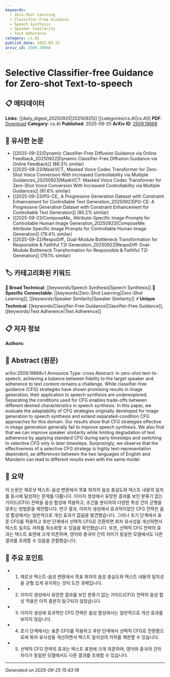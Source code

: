 ```yaml
---
keywords:
  - Zero-Shot Learning
  - Classifier-Free Guidance
  - Speech Synthesis
  - Speaker Similarity
  - Text Adherence
category: cs.AI
publish_date: 2025-09-25
arxiv_id: 2509.19668
---
```


<!-- KEYWORD_LINKING_METADATA:
{
  "processed_timestamp": "2025-09-25T15:43:19.627254",
  "vocabulary_version": "1.0",
  "selected_keywords": [
    "Zero-Shot Learning",
    "Classifier-Free Guidance",
    "Speech Synthesis",
    "Speaker Similarity",
    "Text Adherence"
  ],
  "rejected_keywords": [],
  "similarity_scores": {
    "Zero-Shot Learning": 0.88,
    "Classifier-Free Guidance": 0.8,
    "Speech Synthesis": 0.7,
    "Speaker Similarity": 0.78,
    "Text Adherence": 0.74
  },
  "extraction_method": "AI_prompt_based",
  "budget_applied": true,
  "candidates_json": {
    "candidates": [
      {
        "surface": "Zero-shot text-to-speech",
        "canonical": "Zero-Shot Learning",
        "aliases": [
          "Zero-shot TTS"
        ],
        "category": "specific_connectable",
        "rationale": "Links to the concept of zero-shot learning, which is crucial for understanding the adaptation of models to new tasks without task-specific training.",
        "novelty_score": 0.7,
        "connectivity_score": 0.85,
        "specificity_score": 0.8,
        "link_intent_score": 0.88
      },
      {
        "surface": "Classifier-free guidance",
        "canonical": "Classifier-Free Guidance",
        "aliases": [
          "CFG"
        ],
        "category": "unique_technical",
        "rationale": "Represents a novel method applied to speech synthesis, highlighting its adaptation from image generation.",
        "novelty_score": 0.75,
        "connectivity_score": 0.7,
        "specificity_score": 0.85,
        "link_intent_score": 0.8
      },
      {
        "surface": "Speech synthesis",
        "canonical": "Speech Synthesis",
        "aliases": [
          "TTS"
        ],
        "category": "broad_technical",
        "rationale": "A fundamental technology discussed in the paper, connecting to broader topics in audio processing.",
        "novelty_score": 0.5,
        "connectivity_score": 0.78,
        "specificity_score": 0.6,
        "link_intent_score": 0.7
      },
      {
        "surface": "Speaker similarity",
        "canonical": "Speaker Similarity",
        "aliases": [
          "Voice similarity"
        ],
        "category": "specific_connectable",
        "rationale": "Critical for evaluating the effectiveness of text-to-speech systems in maintaining speaker characteristics.",
        "novelty_score": 0.65,
        "connectivity_score": 0.72,
        "specificity_score": 0.75,
        "link_intent_score": 0.78
      },
      {
        "surface": "Text adherence",
        "canonical": "Text Adherence",
        "aliases": [
          "Content fidelity"
        ],
        "category": "unique_technical",
        "rationale": "Important for assessing how well the synthesized speech follows the given text, a key metric in TTS.",
        "novelty_score": 0.68,
        "connectivity_score": 0.65,
        "specificity_score": 0.77,
        "link_intent_score": 0.74
      }
    ],
    "ban_list_suggestions": [
      "fidelity",
      "trade-offs",
      "results"
    ]
  },
  "decisions": [
    {
      "candidate_surface": "Zero-shot text-to-speech",
      "resolved_canonical": "Zero-Shot Learning",
      "decision": "linked",
      "scores": {
        "novelty": 0.7,
        "connectivity": 0.85,
        "specificity": 0.8,
        "link_intent": 0.88
      }
    },
    {
      "candidate_surface": "Classifier-free guidance",
      "resolved_canonical": "Classifier-Free Guidance",
      "decision": "linked",
      "scores": {
        "novelty": 0.75,
        "connectivity": 0.7,
        "specificity": 0.85,
        "link_intent": 0.8
      }
    },
    {
      "candidate_surface": "Speech synthesis",
      "resolved_canonical": "Speech Synthesis",
      "decision": "linked",
      "scores": {
        "novelty": 0.5,
        "connectivity": 0.78,
        "specificity": 0.6,
        "link_intent": 0.7
      }
    },
    {
      "candidate_surface": "Speaker similarity",
      "resolved_canonical": "Speaker Similarity",
      "decision": "linked",
      "scores": {
        "novelty": 0.65,
        "connectivity": 0.72,
        "specificity": 0.75,
        "link_intent": 0.78
      }
    },
    {
      "candidate_surface": "Text adherence",
      "resolved_canonical": "Text Adherence",
      "decision": "linked",
      "scores": {
        "novelty": 0.68,
        "connectivity": 0.65,
        "specificity": 0.77,
        "link_intent": 0.74
      }
    }
  ]
}
-->

# Selective Classifier-free Guidance for Zero-shot Text-to-speech

## 📋 메타데이터

**Links**: [[daily_digest_20250925|20250925]] [[categories/cs.AI|cs.AI]]
**PDF**: [Download](https://arxiv.org/pdf/2509.19668.pdf)
**Category**: cs.AI
**Published**: 2025-09-25
**ArXiv ID**: [2509.19668](https://arxiv.org/abs/2509.19668)

## 🔗 유사한 논문
- [[2025-09-22/Dynamic Classifier-Free Diffusion Guidance via Online Feedback_20250922|Dynamic Classifier-Free Diffusion Guidance via Online Feedback]] (86.3% similar)
- [[2025-09-23/MaskVCT_ Masked Voice Codec Transformer for Zero-Shot Voice Conversion With Increased Controllability via Multiple Guidances_20250923|MaskVCT: Masked Voice Codec Transformer for Zero-Shot Voice Conversion With Increased Controllability via Multiple Guidances]] (81.6% similar)
- [[2025-09-23/PG-CE_ A Progressive Generation Dataset with Constraint Enhancement for Controllable Text Generation_20250923|PG-CE: A Progressive Generation Dataset with Constraint Enhancement for Controllable Text Generation]] (80.2% similar)
- [[2025-09-23/ComposeMe_ Attribute-Specific Image Prompts for Controllable Human Image Generation_20250923|ComposeMe: Attribute-Specific Image Prompts for Controllable Human Image Generation]] (79.4% similar)
- [[2025-09-22/RespoDiff_ Dual-Module Bottleneck Transformation for Responsible & Faithful T2I Generation_20250922|RespoDiff: Dual-Module Bottleneck Transformation for Responsible & Faithful T2I Generation]] (79.1% similar)

## 🏷️ 카테고리화된 키워드
**🧠 Broad Technical**: [[keywords/Speech Synthesis|Speech Synthesis]]
**🔗 Specific Connectable**: [[keywords/Zero-Shot Learning|Zero-Shot Learning]], [[keywords/Speaker Similarity|Speaker Similarity]]
**⚡ Unique Technical**: [[keywords/Classifier-Free Guidance|Classifier-Free Guidance]], [[keywords/Text Adherence|Text Adherence]]

## 📋 저자 정보

**Authors:** 

## 📄 Abstract (원문)

arXiv:2509.19668v1 Announce Type: cross 
Abstract: In zero-shot text-to-speech, achieving a balance between fidelity to the target speaker and adherence to text content remains a challenge. While classifier-free guidance (CFG) strategies have shown promising results in image generation, their application to speech synthesis are underexplored. Separating the conditions used for CFG enables trade-offs between different desired characteristics in speech synthesis. In this paper, we evaluate the adaptability of CFG strategies originally developed for image generation to speech synthesis and extend separated-condition CFG approaches for this domain. Our results show that CFG strategies effective in image generation generally fail to improve speech synthesis. We also find that we can improve speaker similarity while limiting degradation of text adherence by applying standard CFG during early timesteps and switching to selective CFG only in later timesteps. Surprisingly, we observe that the effectiveness of a selective CFG strategy is highly text-representation dependent, as differences between the two languages of English and Mandarin can lead to different results even with the same model.

## 📝 요약

이 논문은 제로샷 텍스트-음성 변환에서 목표 화자의 음성 충실도와 텍스트 내용의 일치를 동시에 달성하는 문제를 다룹니다. 이미지 생성에서 유망한 결과를 보인 분류기 없는 가이드(CFG) 전략을 음성 합성에 적용하고, 조건을 분리하여 다양한 특성 간의 균형을 맞추는 방법론을 제안합니다. 연구 결과, 이미지 생성에서 효과적이었던 CFG 전략은 음성 합성에서는 일반적으로 개선 효과가 없음을 발견했습니다. 그러나 초기 단계에서 표준 CFG를 적용하고 후반 단계에서 선택적 CFG로 전환하면 화자 유사성을 개선하면서 텍스트 일치도 저하를 최소화할 수 있음을 확인했습니다. 또한, 선택적 CFG 전략의 효과는 텍스트 표현에 크게 의존하며, 영어와 중국어 간의 차이가 동일한 모델에서도 다른 결과를 초래할 수 있음을 관찰했습니다.

## 🎯 주요 포인트

- 1. 제로샷 텍스트-음성 변환에서 목표 화자의 음성 충실도와 텍스트 내용의 일치성을 균형 있게 유지하는 것이 도전 과제입니다.
- 2. 이미지 생성에서 유망한 결과를 보인 분류기 없는 가이드(CFG) 전략의 음성 합성 적용은 아직 충분히 탐구되지 않았습니다.
- 3. 이미지 생성에 효과적인 CFG 전략은 음성 합성에서는 일반적으로 개선 효과를 보이지 않습니다.
- 4. 초기 단계에서는 표준 CFG를 적용하고 후반 단계에서 선택적 CFG로 전환함으로써 화자 유사성을 개선하면서 텍스트 일치성의 저하를 제한할 수 있습니다.
- 5. 선택적 CFG 전략의 효과는 텍스트 표현에 크게 의존하며, 영어와 중국어 간의 차이가 동일한 모델에서도 다른 결과를 초래할 수 있습니다.


---

*Generated on 2025-09-25 15:43:19*